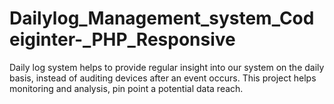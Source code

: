 # Dailylog_Management_system_Codeiginter-_PHP_Responsive
Daily log system helps to provide regular insight into our system on the daily basis, instead of auditing devices after an event occurs.
This project helps monitoring and analysis, pin point a potential data reach.



